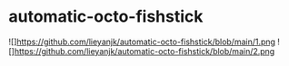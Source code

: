 # automatic-octo-fishstick
![]https://github.com/lieyanjk/automatic-octo-fishstick/blob/main/1.png
![]https://github.com/lieyanjk/automatic-octo-fishstick/blob/main/2.png

